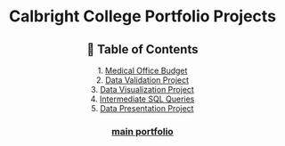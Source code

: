 <h1 align= "center">Calbright College Portfolio Projects</h1>

<h2 align='center'>🧭 Table of Contents</h2>
<p align='center'>
  1. <a href="Medical Office Budget Project">Medical Office Budget</a>
  <br>2. <a href="Data Validation Project">Data Validation Project</a>
  <br>3. <a href="Data Visualization Project">Data Visualization Project</a>
  <br>4. <a href="https://github.com/miyahj/Calbright-College-Portfolio-Projects/tree/main/Intermediate%20SQL%20Queries">Intermediate SQL Queries</a>
  <br>5. <a href="https://github.com/miyahj/Calbright-College-Portfolio-Projects/tree/main/Data%20Presentation">Data Presentation Project</a>
</p>

<h3 align= "center"><a href='https://github.com/miyahj/Portfolio/tree/main'>main portfolio</a></h3>
